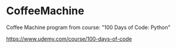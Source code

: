 # CoffeeMachine
Coffee Machine program from course: "100 Days of Code: Python"

https://www.udemy.com/course/100-days-of-code
